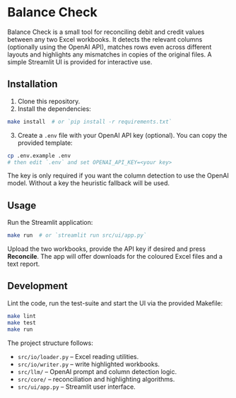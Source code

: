 # Balance Check

Balance Check is a small tool for reconciling debit and credit values between
any two Excel workbooks. It detects the relevant columns (optionally using the
OpenAI API), matches rows even across different layouts and highlights any
mismatches in copies of the original files. A simple Streamlit UI is provided
for interactive use.

## Installation

1. Clone this repository.
2. Install the dependencies:

```bash
make install  # or `pip install -r requirements.txt`
```

3. Create a `.env` file with your OpenAI API key (optional). You can copy the
   provided template:

```bash
cp .env.example .env
# then edit `.env` and set OPENAI_API_KEY=<your key>
```

The key is only required if you want the column detection to use the
OpenAI model. Without a key the heuristic fallback will be used.

## Usage

Run the Streamlit application:

```bash
make run  # or `streamlit run src/ui/app.py`
```

Upload the two workbooks, provide the API key if desired and press
**Reconcile**. The app will offer downloads for the coloured Excel files and a
text report.

## Development

Lint the code, run the test-suite and start the UI via the provided Makefile:

```bash
make lint
make test
make run
```

The project structure follows:

- `src/io/loader.py` – Excel reading utilities.
- `src/io/writer.py` – write highlighted workbooks.
- `src/llm/` – OpenAI prompt and column detection logic.
- `src/core/` – reconciliation and highlighting algorithms.
- `src/ui/app.py` – Streamlit user interface.

